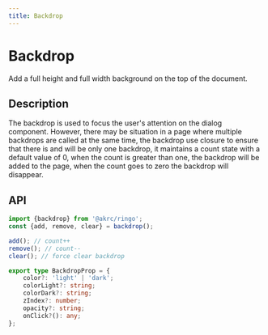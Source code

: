 ```yaml
---
title: Backdrop
---
```


<script setup>
import Backdrop from "./demo/Backdrop.vue"
</script>

# Backdrop

Add a full height and full width background on the top of the document.

<Backdrop />

## Description

The backdrop is used to focus the user's attention on the dialog component. However, there may be situation in a page where multiple backdrops are called at the same time, the backdrop use closure to ensure that there is and will be only one backdrop, it maintains a count state with a default value of 0, when the count is greater than one, the backdrop will be added to the page, when the count goes to zero the backdrop will disappear.

## API

```ts
import {backdrop} from '@akrc/ringo';
const {add, remove, clear} = backdrop();

add(); // count++
remove(); // count--
clear(); // force clear backdrop
```

```ts
export type BackdropProp = {
    color?: 'light' | 'dark';
    colorLight?: string;
    colorDark?: string;
    zIndex?: number;
    opacity?: string;
    onClick?(): any;
};
```
